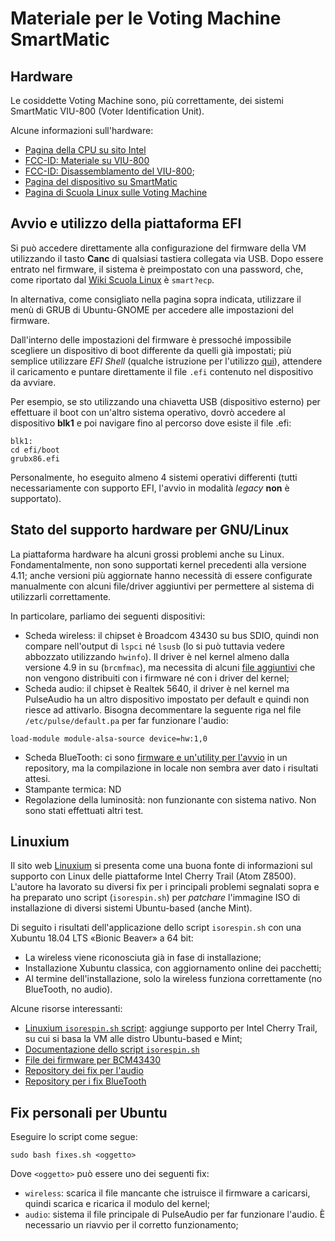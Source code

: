 # Materiale per le Voting Machine SmartMatic #

## Hardware ##

Le cosiddette Voting Machine sono, più correttamente, dei sistemi SmartMatic
VIU-800 (Voter Identification Unit).

Alcune informazioni sull'hardware:

* [Pagina della CPU su sito Intel](https://ark.intel.com/it/products/87383/Intel-Atom-x5-Z8300-Processor-2M-Cache-up-to-1_84-GHz)
* [FCC-ID: Materiale su VIU-800](https://fccid.io/2AGVK-VIU-800)
* [FCC-ID: Disassemblamento del VIU-800](https://fccid.io/2AGVK-VIU-800/Internal-Photos/Internal-photos-3266464.html);
* [Pagina del dispositivo su SmartMatic](http://www.smartmatic.com/voting/hardware/detail/viu-800/)
* [Pagina di Scuola Linux sulle Voting Machine](http://wiki.scuola.linux.it/doku.php?id=voting_machine_lombardia)

## Avvio e utilizzo della piattaforma EFI ##

Si può accedere direttamente alla configurazione del firmware della VM
utilizzando il tasto **Canc** di qualsiasi tastiera collegata via USB. Dopo
essere entrato nel firmware, il sistema è preimpostato con una password, che,
come riportato dal [Wiki Scuola Linux](http://wiki.scuola.linux.it/doku.php?id=voting_machine_lombardia) è `smart?ecp`.

In alternativa, come consigliato nella pagina sopra indicata, utilizzare il
menù di GRUB di Ubuntu-GNOME per accedere alle impostazioni del firmware.

Dall'interno delle impostazioni del firmware è pressoché impossibile scegliere
un dispositivo di boot differente da quelli già impostati; più semplice
utilizzare *EFI Shell* (qualche istruzione per l'utilizzo
[qui](https://downloadmirror.intel.com/16018/eng/EFI_Deployment.pdf)),
attendere il caricamento e puntare direttamente il file `.efi` contenuto nel
dispositivo da avviare.

Per esempio, se sto utilizzando una chiavetta USB (dispositivo esterno) per
effettuare il boot con un'altro sistema operativo, dovrò accedere al
dispositivo **blk1** e poi navigare fino al percorso dove esiste il file .efi:

    blk1:
    cd efi/boot
    grubx86.efi

Personalmente, ho eseguito almeno 4 sistemi operativi differenti (tutti
necessariamente con supporto EFI, l'avvio in modalità *legacy* **non** è supportato).

## Stato del supporto hardware per GNU/Linux ##

La piattaforma hardware ha alcuni grossi problemi anche su Linux.
Fondamentalmente, non sono supportati kernel precedenti alla versione 4.11;
anche versioni più aggiornate hanno necessità di essere configurate
manualmente con alcuni file/driver aggiuntivi per permettere al sistema di
utilizzarli correttamente.

In particolare, parliamo dei seguenti dispositivi:

* Scheda wireless: il chipset è Broadcom 43430 su bus SDIO, quindi non compare
  nell'output di `lspci` né `lsusb` (lo si può tuttavia vedere abbozzato
utilizzando `hwinfo`). Il driver è nel kernel almeno dalla versione 4.9 in su
(`brcmfmac`), ma necessita di alcuni [file
aggiuntivi](http://jwrdegoede.danny.cz/brcm-firmware/) che non vengono
distribuiti con i firmware né con i driver del kernel;
* Scheda audio: il chipset è Realtek 5640, il driver è nel kernel ma
  PulseAudio ha un altro dispositivo impostato per default e quindi non riesce
ad attivarlo. Bisogna decommentare la seguente riga nel file
`/etc/pulse/default.pa` per far funzionare l'audio:
```
load-module module-alsa-source device=hw:1,0
```
* Scheda BlueTooth: ci sono [firmware e un'utility per
  l'avvio](https://github.com/lwfinger/rtl8723bs_bt) in un repository, ma la
compilazione in locale non sembra aver dato i risultati attesi.
* Stampante termica: ND
* Regolazione della luminosità: non funzionante con sistema nativo. Non sono
  stati effettuati altri test.

## Linuxium ##

Il sito web [Linuxium](http://linuxiumcomau.blogspot.com/) si presenta come
una buona fonte di informazioni sul supporto con Linux delle piattaforme Intel
Cherry Trail (Atom Z8500). L'autore ha lavorato su diversi fix per i
principali problemi segnalati sopra e ha preparato uno script (`isorespin.sh`)
per *patchare* l'immagine ISO di installazione di diversi sistemi Ubuntu-based
(anche Mint).

Di seguito i risultati dell'applicazione dello script `isorespin.sh` con una
Xubuntu 18.04 LTS «Bionic Beaver» a 64 bit:

* La wireless viene riconosciuta già in fase di installazione;
* Installazione Xubuntu classica, con aggiornamento online dei pacchetti;
* Al termine dell'installazione, solo la wireless funziona correttamente (no
  BlueTooth, no audio).

Alcune risorse interessanti:

* [Linuxium `isorespin.sh` script](http://linuxiumcomau.blogspot.com/2018/04/latest-improvements-to-isorespinsh.html): aggiunge supporto per Intel Cherry Trail, su cui si basa la VM alle distro Ubuntu-based e Mint;
* [Documentazione dello script `isorespin.sh`](http://linuxiumcomau.blogspot.com/2017/06/customizing-ubuntu-isos-documentation.html)
* [File dei firmware per BCM43430](http://jwrdegoede.danny.cz/brcm-firmware/)
* [Repository dei fix per l'audio](https://github.com/plbossart/UCM)
* [Repository per i fix BlueTooth](https://github.com/lwfinger/rtl8723bs_bt)

## Fix personali per Ubuntu ##

Eseguire lo script come segue:

	sudo bash fixes.sh <oggetto>

Dove `<oggetto>` può essere uno dei seguenti fix:

* `wireless`: scarica il file mancante che istruisce il firmware a caricarsi,
  quindi scarica e ricarica il modulo del kernel;
* `audio`: sistema il file principale di PulseAudio per far funzionare
  l'audio. &Egrave; necessario un riavvio per il corretto funzionamento;
